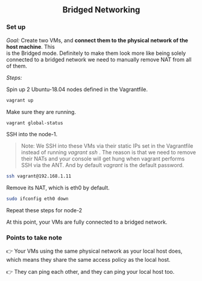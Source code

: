 <h2 align="center">Bridged Networking</h2>

### Set up
*Goal:* Create two VMs, and **connect them to the physical network of the host machine**. This  
is the Bridged mode. Definitely to make them look more like being solely connected to a 
bridged network we need to manually remove NAT from all of them.

*Steps:*

Spin up 2 Ubuntu-18.04 nodes defined in the Vagrantfile.
```bash
vagrant up
```
Make sure they are running.
```bash
vagrant global-status
```
SSH into the node-1.
> Note: We SSH into these VMs via their static IPs set in the Vagrantfile instead of 
running *vagrant ssh <node-name>*. The reason is that we need to remove their NATs and
your console will get hung when vagrant performs SSH via the ANT. And by default *vagrant* 
is the default password.
```bash
ssh vagrant@192.168.1.11
```
Remove its NAT, which is eth0 by default.
```bash
sudo ifconfig eth0 down
```
Repeat these steps for node-2

At this point, your VMs are fully connected to a bridged network.

### Points to take note
:point_right: Your VMs using the same physical network as your local host does, which means 
they share the same access policy as the local host.

:point_right: They can ping each other, and they can ping your local host too.